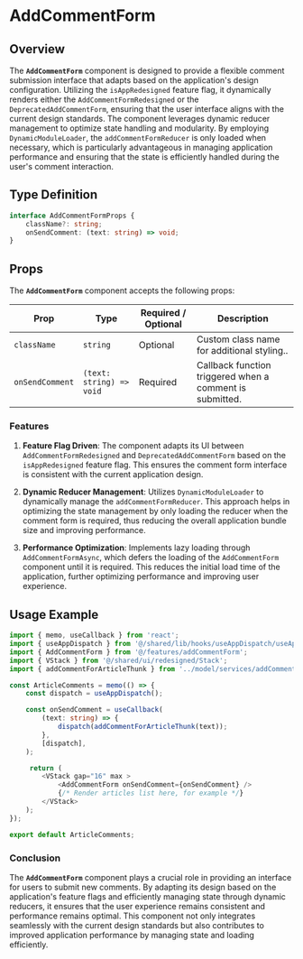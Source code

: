 # AddCommentForm

## Overview
The **`AddCommentForm`** component is designed to provide a flexible comment submission interface that adapts based on the application's design configuration. Utilizing the `isAppRedesigned` feature flag, it dynamically renders either the `AddCommentFormRedesigned` or the `DeprecatedAddCommentForm`, ensuring that the user interface aligns with the current design standards. The component leverages dynamic reducer management to optimize state handling and modularity. By employing `DynamicModuleLoader`, the `addCommentFormReducer` is only loaded when necessary, which is particularly advantageous in managing application performance and ensuring that the state is efficiently handled during the user's comment interaction.

## Type Definition
```typescript
interface AddCommentFormProps {
    className?: string;
    onSendComment: (text: string) => void;
}
```

## Props
The **`AddCommentForm`** component accepts the following props:

| Prop       | Type                               | Required / Optional | Description                                                              |
|------------|------------------------------------|----------------------|--------------------------------------------------------------------------|
| `className` | `string`                           | Optional             | Custom class name for additional styling..             |
| `onSendComment` | `(text: string) => void`                 | Required             | Callback function triggered when a comment is submitted. |

### Features

1. **Feature Flag Driven**: The component adapts its UI between `AddCommentFormRedesigned` and `DeprecatedAddCommentForm` based on the `isAppRedesigned` feature flag. This ensures the comment form interface is consistent with the current application design.

2. **Dynamic Reducer Management**: Utilizes `DynamicModuleLoader` to dynamically manage the `addCommentFormReducer`. This approach helps in optimizing the state management by only loading the reducer when the comment form is required, thus reducing the overall application bundle size and improving performance.

3. **Performance Optimization**: Implements lazy loading through `AddCommentFormAsync`, which defers the loading of the `AddCommentForm` component until it is required. This reduces the initial load time of the application, further optimizing performance and improving user experience.

## Usage Example 
```typescript jsx
import { memo, useCallback } from 'react';
import { useAppDispatch } from '@/shared/lib/hooks/useAppDispatch/useAppDispatch';
import { AddCommentForm } from '@/features/addCommentForm';
import { VStack } from '@/shared/ui/redesigned/Stack';
import { addCommentForArticleThunk } from '../model/services/addCommentForArticleThunk/addCommentForArticleThunk';

const ArticleComments = memo(() => {
    const dispatch = useAppDispatch();

    const onSendComment = useCallback(
        (text: string) => {
            dispatch(addCommentForArticleThunk(text));
        },
        [dispatch],
    );

     return (
        <VStack gap="16" max >
            <AddCommentForm onSendComment={onSendComment} />
            {/* Render articles list here, for example */}
        </VStack>
    );
});

export default ArticleComments;
```


### Conclusion

The **`AddCommentForm`** component plays a crucial role in providing an interface for users to submit new comments. By adapting its design based on the application's feature flags and efficiently managing state through dynamic reducers, it ensures that the user experience remains consistent and performance remains optimal. This component not only integrates seamlessly with the current design standards but also contributes to improved application performance by managing state and loading efficiently.

